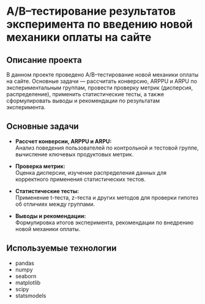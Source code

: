 # A/B–тестирование результатов эксперимента по введению новой механики оплаты на сайте

## Описание проекта

В данном проекте проведено A/B–тестирование новой механики оплаты на сайте. Основные задачи — рассчитать конверсию, ARPPU и ARPU по экспериментальным группам, провести проверку метрик (дисперсия, распределение), применить статистические тесты, а также сформулировать выводы и рекомендации по результатам эксперимента.

## Основные задачи

- **Рассчет конверсии, ARPPU и ARPU:**  
  Анализ поведения пользователей по контрольной и тестовой группе, вычисление ключевых продуктовых метрик.

- **Проверка метрик:**  
  Оценка дисперсии, изучение распределения данных для корректного применения статистических тестов.

- **Статистические тесты:**  
  Применение t-теста, z-теста и других методов для проверки гипотез об отличиях между группами.

- **Выводы и рекомендации:**  
  Формулировка итогов эксперимента, рекомендации по внедрению новой механики оплаты.

## Используемые технологии

- pandas
- numpy
- seaborn
- matplotlib
- scipy
- statsmodels
